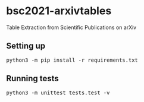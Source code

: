 # bsc2021-arxivtables

Table Extraction from Scientific Publications on arXiv

## Setting up

<pre>
python3 -m pip install -r requirements.txt
</pre>

## Running tests

<pre>
python3 -m unittest tests.test -v
</pre>
